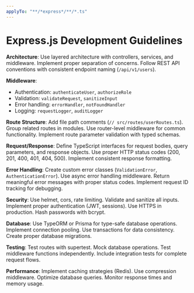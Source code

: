 ```yaml
---
applyTo: "**/*express*/**/*.ts"
---
```


# Express.js Development Guidelines

**Architecture**: Use layered architecture with controllers, services, and middleware. Implement proper separation of concerns. Follow REST API conventions with consistent endpoint naming (`/api/v1/users`).

**Middleware**:

- Authentication: `authenticateUser`, `authorizeRole`
- Validation: `validateRequest`, `sanitizeInput`
- Error handling: `errorHandler`, `notFoundHandler`
- Logging: `requestLogger`, `auditLogger`

**Route Structure**: Add file path comments (`// src/routes/userRoutes.ts`). Group related routes in modules. Use router-level middleware for common functionality. Implement route parameter validation with typed schemas.

**Request/Response**: Define TypeScript interfaces for request bodies, query parameters, and response objects. Use proper HTTP status codes (200, 201, 400, 401, 404, 500). Implement consistent response formatting.

**Error Handling**: Create custom error classes (`ValidationError`, `AuthenticationError`). Use async error handling middleware. Return meaningful error messages with proper status codes. Implement request ID tracking for debugging.

**Security**: Use helmet, cors, rate limiting. Validate and sanitize all inputs. Implement proper authentication (JWT, sessions). Use HTTPS in production. Hash passwords with bcrypt.

**Database**: Use TypeORM or Prisma for type-safe database operations. Implement connection pooling. Use transactions for data consistency. Create proper database migrations.

**Testing**: Test routes with supertest. Mock database operations. Test middleware functions independently. Include integration tests for complete request flows.

**Performance**: Implement caching strategies (Redis). Use compression middleware. Optimize database queries. Monitor response times and memory usage.
